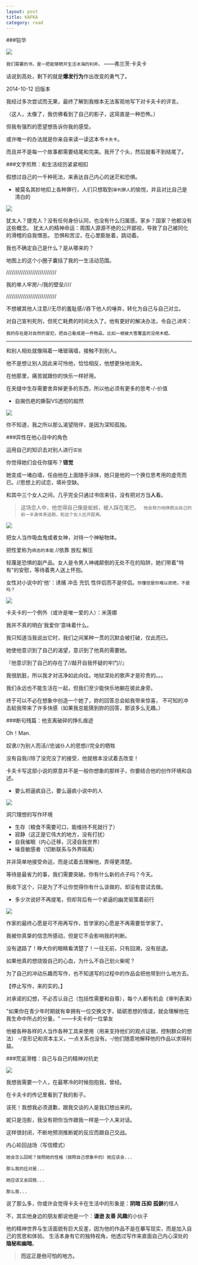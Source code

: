 ```yaml
---
layout: post
title: KAFKA
category: read
---
```

###铅华

<img class="cover" src="/images/2014/12/read/KAFKA/20141209214245.jpg" />

`我们需要的书，是一把能够劈开生活冰海的利斧。`
                          ——弗兰茨·卡夫卡

话说到高处，剩下的就是**爆发行为**作出改变的勇气了。

2014-10-12 旧版本

我经过多次尝试而无果，最终了解到我根本无法客观地写下对卡夫卡的评言。

（这人，太像了，我仿佛看到了自己的影子，这简直是一种恐怖。）

但我有强烈的愿望想告诉你我的感受。

或许唯一的办法就是你亲自来读一读这本书`卡夫卡`。

而且并不是每一个故事都需要结尾和完美。我开了个头，然后就看不到结尾了。

###文字煎熬：和生活经历紧紧相扣

假想过自己的一千种死法，来表达自己内心的迷茫和恐惧。

- 被莫名其妙地扣上各种罪行，人们只想取到`审判罪人`的愉悦，并且对比自己是清白的

<img class="cover" src="/images/2014/12/read/KAFKA/20141209225132.jpg" />

犹太人？捷克人？没有任何身份认同，也没有什么归属感。家乡？国家？他都没有这些概念。
犹太人的精神命运：周围人源源不绝的公开鄙视，导致了自己被同化的滑稽的自我憎恶。 
恐惧和苦涩，在心里膨胀着，跳动着。

我也不确定自己是什么？是从哪来的？

地图上的这个小圈子囊括了我的一生活动范围。

///////////////////////////

我的单人牢房/-/我的壁垒////

///////////////////////////

不想被其他人注意//无尽的羞耻感//吞下他人的唾弃，转化为自己与自己对立。

对自己宣判死刑，但死亡耗费的时间太久了。他有更好的解决办法，令自己*消失*：

`我的存在是对自然的冒犯，把自己看成是一件物品，比如一根被大雪覆盖的没用木棍。`

******************************************

和别人相处就像隔着一堵玻璃墙，接触不到别人。

他不是想让别人因此来可怜他，恰恰相反，他想更快地消失。

在他那里，痛苦就跟你的快乐一样好用。

在夹缝中生存需要舍弃掉更多的东西，所以他必须有更多的思考-/-价值
         
- 自揭伤疤的撕裂VS透彻的超然

<img class="cover" src="/images/2014/12/read/KAFKA/20141209233550.jpg" />

你不知道，我之所以那么渴望陪伴，是因为深知孤独。

###异性在他心目中的角色

运用自己的知识去对别人进行`实验`

你觉得她们会任你摆布？**错觉**

她变成一堵白墙，任由他在上面随手涂抹，她只是他的一个换位思考用的虚壳而已。//思想上的试恋，填补空缺。

和其中三个女人之间，几乎完全只通过书信来往，没有把对方当**人**看。


>这场恋人中，他觉得自己像是蚯蚓，被人踩在尾巴。
`
>他会努力地挣脱出自己的前一半身体来逃跑，和这个女人拉开距离。`

<img class="cover" src="/images/2014/12/read/KAFKA/20141209222746.jpg" />

把女人当作吸血鬼或者女神，对待一个神秘物体。

把性爱称为`病态的本能` //依靠 放松 解压

轻蔑是恐惧的副产品。女人是令男人神魂颠倒的无处不在的陷阱，她们带着"特有"的安慰，等待着男人送上怀抱。

女性对小说中的'他'：诱捕 冲击 充饥 性伴侣而不是伴侣。`你懂但是你难以拒绝，不是吗？`

<img class="cover" src="/images/2014/12/read/KAFKA/20141209231843.jpg" />

卡夫卡的一个例外（或许是唯一爱的人）：米莲娜

>
我并不真的明白'我爱你'意味着什么。

我只知道当我说出它时，我们之间某种一贯的沉默会被打破，仅此而已。
>

她使他意识到了自己的渴望，意识到了他真的需要她。

『他意识到了自己的存在了//敲开自我怀疑的牢门//』

我很肮脏，所以我才对洁净如此向往。地狱深处的歌声才是珍贵的。。。

我们永远也不能生活在一起，但我们至少能快乐地躺在彼此身旁。

终于可以不必在想象中创造一个她了，妳的回答总会給我带来惊喜，
不可知的冲击給我带来了许多快感（如果我总能猜到妳的回答，那该多么无趣。）

###断句残篇：他支离破碎的挣扎痕迹

Oh！Man.

奴隶//为别人而活//忠诚仆人的思想//完全的牺牲

没有自我//除了没完没了的接受，他就根本没试着去改变！

卡夫卡写这部小说的原意并不是一般你想象的那样子，你要结合他的创作环境和自述。

- 要么把逼疯自己，要么逼疯小说中的人

<img class="cover" src="/images/2014/12/read/KAFKA/20141209225814.jpg" />

洞穴理想的写作环境

- 生存（粮食不需要可口，能维持不死就行了）
- 寂静（这正是它伟大的地方，没有打扰）
- 自我催眠（内心迁移，沉浸自我世界）
- 噪音敏感者（切断联系与外界隔离）

并非简单地接受命运，而是试着去理解他，弄得更清楚。

等待是最省力的事，我们需要突破。你有什么新的点子吗？今天。

我收下这个，只是为了不让你觉得你有什么该做的，却没有尝试去做。

- 多少次说好不再提笔，但却背后有一个紧逼的幽灵驱策着前行

<img class="cover" src="/images/2014/12/read/KAFKA/20141209232742.jpg" />

作家的最终心愿是可不用再写作，哲学家的心愿是不再需要哲学家了。

我被你真挚的信念所感动，但是它不会影响我的判断。

没有退路了！睁大你的眼睛看清楚了！一往无前，只有回溯，没有屈退。

如果他真的想烧毁自己的心血，为什么不自己划火柴呢？

为了自己的冲动乐趣而写作，也不知道写的过程中的作品会把他带到什么地方去。

【停止写作，来的实的。】

对承诺的幻想，不必否认自己（包括性需要和自尊），每个人都有机会《审判表演》

"如果你在青少年时期就有幸拥有一位交换文字，砥砺思想的情谊，就会理解他在我生命中所占的分量。"
                                         ——卡夫卡的一位挚友

他被各种各样的人当作各种工具来使用（用来支持他们的观点证据，控制群众的想法）
-/变形记和资本主义，一点关系也没有。-/他们随意地解释他的作品以求得利益。

###荒诞滑稽：自己与自己的精神对抗史

<img class="cover" src="/images/2014/12/read/KAFKA/20141209225209.jpg" />

我想我需要一个人，在最寒冷的时候抱抱我，曾经。

在卡夫卡的传记里看到了我的影子。

该死！我想我必须道歉，跟我交谈的人是我幻想出来的。

妮只是泡影，我没有把你当作跟我一样是一个人来对话。

这样很封闭，不断地预测推断妮的反应而跟自己交战。

内心轮回战场（写信模式）


`她会怎么回呢？按照她的性格（按照自己想象中的）她应该会...`

`那么我的应对是...`

`她应该又会回我...`

`那么我...`

说了那么多，你或许会觉得卡夫卡在生活中的形象是：**阴暗 压抑 孤僻**的怪人

不，其实他身边的朋友都说他是一个：**谦逊 友善 风趣**的小伙子

他的精神世界与生活面貌有巨大反差，因为他的作品不是在摹写现实，而是加入自己的苦思和体验。
生活本身有它的独特视角，他透过写作来直面自己内心深处的**隐秘和幽暗**。

>**而这正是他可怕的地方。**

